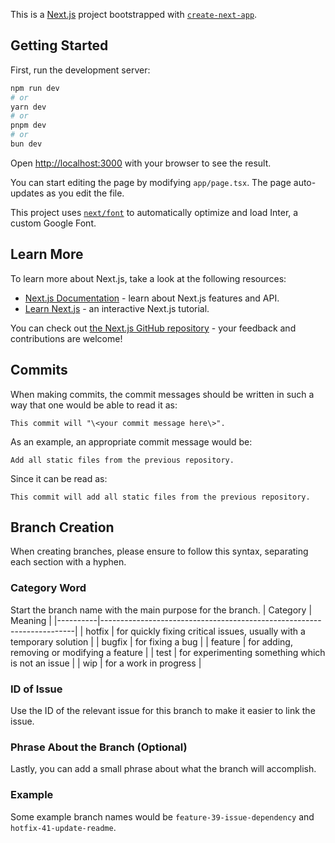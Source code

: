 This is a [Next.js](https://nextjs.org/) project bootstrapped with [`create-next-app`](https://github.com/vercel/next.js/tree/canary/packages/create-next-app).

## Getting Started

First, run the development server:

```bash
npm run dev
# or
yarn dev
# or
pnpm dev
# or
bun dev
```

Open [http://localhost:3000](http://localhost:3000) with your browser to see the result.

You can start editing the page by modifying `app/page.tsx`. The page auto-updates as you edit the file.

This project uses [`next/font`](https://nextjs.org/docs/basic-features/font-optimization) to automatically optimize and load Inter, a custom Google Font.

## Learn More

To learn more about Next.js, take a look at the following resources:

- [Next.js Documentation](https://nextjs.org/docs) - learn about Next.js features and API.
- [Learn Next.js](https://nextjs.org/learn) - an interactive Next.js tutorial.

You can check out [the Next.js GitHub repository](https://github.com/vercel/next.js/) - your feedback and contributions are welcome!

## Commits

When making commits, the commit messages should be written in such a way that one would be able to read it as:

```
This commit will "\<your commit message here\>".
```

As an example, an appropriate commit message would be:

```
Add all static files from the previous repository.
```

Since it can be read as:

```
This commit will add all static files from the previous repository.
```

## Branch Creation

When creating branches, please ensure to follow this syntax, separating each section with a hyphen.

### Category Word

Start the branch name with the main purpose for the branch.
| Category | Meaning |
|----------|-----------------------------------------------------------------------|
| hotfix | for quickly fixing critical issues, usually with a temporary solution |
| bugfix | for fixing a bug |
| feature | for adding, removing or modifying a feature |
| test | for experimenting something which is not an issue |
| wip | for a work in progress |

### ID of Issue

Use the ID of the relevant issue for this branch to make it easier to link the issue.

### Phrase About the Branch (Optional)

Lastly, you can add a small phrase about what the branch will accomplish.

### Example

Some example branch names would be `feature-39-issue-dependency` and `hotfix-41-update-readme`.
